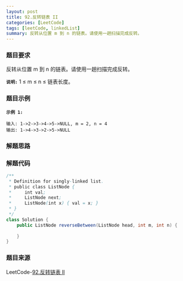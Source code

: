 ```yaml
---
layout: post
title: 92.反转链表 II
categories: [LeetCode]
tags: [leetCode, linkedList]
summary: 反转从位置 m 到 n 的链表。请使用一趟扫描完成反转。
---
```


### 题目要求
反转从位置 m 到 n 的链表。请使用一趟扫描完成反转。

**`说明:`**
1 ≤ m ≤ n ≤ 链表长度。

### 题目示例
**`示例 1:`**
```
输入: 1->2->3->4->5->NULL, m = 2, n = 4
输出: 1->4->3->2->5->NULL
```

### 解题思路


### 解题代码
```java
/**
 * Definition for singly-linked list.
 * public class ListNode {
 *     int val;
 *     ListNode next;
 *     ListNode(int x) { val = x; }
 * }
 */
class Solution {
    public ListNode reverseBetween(ListNode head, int m, int n) {
        
    }
}
```


### 题目来源
LeetCode-[92.反转链表 II](https://leetcode-cn.com/problems/reverse-linked-list-ii/)
